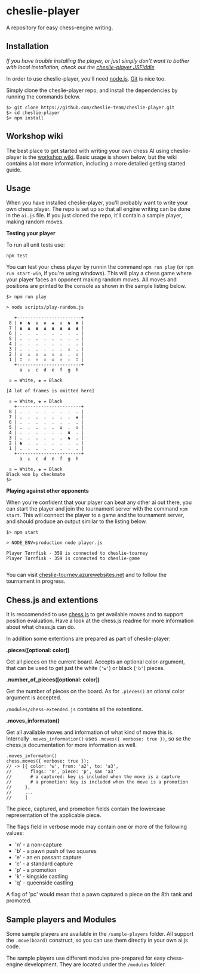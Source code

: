cheslie-player
==============

A repository for easy chess-engine writing.


Installation
------------

_If you have trouble installing the player, or just simply don't want to bother with local installation, check out the [cheslie-player JSFiddle](https://jsfiddle.net/63gkjk9j/4/)_

In order to use cheslie-player, you'll need [node.js](https://nodejs.org/en/). [Git](https://git-scm.com/) is nice too.

Simply clone the cheslie-player repo, and install the dependencies by running the commands below.

```
$> git clone https://github.com/cheslie-team/cheslie-player.git
$> cd cheslie-player
$> npm install
```

Workshop wiki
-------------

The best place to get started with writing your own chess AI using cheslie-player is the [workshop wiki](https://github.com/cheslie-team/cheslie-player/wiki). Basic usage is shown below, but the wiki contains a lot more information, including a more detailed getting started guide.


Usage
-----

When you have installed cheslie-player, you'll probably want to write your own chess player.
The repo is set up so that all engine writing can be done in the `ai.js` file. If you just cloned the repo, it'll contain a sample player, making random moves.

__Testing your player__

To run all unit tests use:

    npm test


You can test your chess player by runnin the command `npm run play` (or `npm run start-win`, if you're using windows). This will play a chess game where your player faces an opponent making random moves.
All moves and positions are printed to the console as shown in the sample listing below.

```
$> npm run play

> node scripts/play-random.js

   +------------------------+
 8 | ♜  ♞  ♝  ♛  ♚  ♝  ♞  ♜ |
 7 | ♟  ♟  ♟  ♟  ♟  ♟  ♟  ♟ |
 6 | .  .  .  .  .  .  .  . |
 5 | .  .  .  .  .  .  .  . |
 4 | .  .  .  .  .  .  .  . |
 3 | .  .  .  .  .  .  ♙  . |
 2 | ♙  ♙  ♙  ♙  ♙  ♙  .  ♙ |
 1 | ♖  ♘  ♗  ♕  ♔  ♗  ♘  ♖ |
   +------------------------+
     a  ♝  c  d  e  f  g  h

 ♔ = White, ♚ = Black

[A lot of frames is omitted here]

 ♔ = White, ♚ = Black
   +------------------------+
 8 | .  .  .  .  .  .  .  . |
 7 | .  .  .  .  .  .  .  ♚ |
 6 | .  .  .  .  .  .  .  . |
 5 | .  .  .  .  .  ♝  .  ♔ |
 4 | .  .  .  .  .  .  ♜  . |
 3 | .  .  .  .  .  .  ♞  . |
 2 | ♞  .  .  .  .  .  .  . |
 1 | .  .  .  .  .  .  .  . |
   +------------------------+
     a  ♝  c  d  e  f  g  h

 ♔ = White, ♚ = Black
Black won by checkmate
$>
```

__Playing against other opponents__

When you're confident that your player can beat any other ai out there, you can start the player and join the tournament server with the command `npm start`.
This will connect the player to a game and the tournament server, and should produce an output similar to the listing below.

```
$> npm start

> NODE_ENV=production node player.js

Player Tørrfisk - 359 is connected to cheslie-tourney
Player Tørrfisk - 359 is connected to cheslie-game


```

You can visit [cheslie-tourney.azurewebsites.net](http://cheslie-tourney.azurewebsites.net/) and to follow the tournament in progress.


Chess.js and extentions
-----------------------

It is reccomended to use [chess.js](https://github.com/jhlywa/chess.js) to get available moves and to support position evaluation.
Have a look at the chess.js readme for more information about what chess.js can do.

In addition some extentions are prepared as part of cheslie-player:

__.pieces([optional: color])__

Get all pieces on the current board. Accepts an optional color-argument, that can be used to get just the white (`'w'`) or black (`'b'`) pieces.

__.number_of_pieces([optional: color])__

Get the number of pieces on the board. As for `.pieces()` an otional color argument is accepted.


`/modules/chess-extended.js` contains all the extentions.


__.moves_informaton()__

Get all available moves and information of what kind of move this is. Internally `.moves_information()` uses `.moves({ verbose: true })`, so se the chess.js documentation for more information as well.

```
.moves_informaton()
chess.moves({ verbose: true });
// -> [{ color: 'w', from: 'a2', to: 'a3',
//       flags: 'n', piece: 'p', san 'a3'
//       # a captured: key is included when the move is a capture
//       # a promotion: key is included when the move is a promotion
//     },
//     ...
//     ]
```

The piece, captured, and promotion fields contain the lowercase representation of the applicable piece.

The flags field in verbose mode may contain one or more of the following values:

* 'n' - a non-capture
* 'b' - a pawn push of two squares
* 'e' - an en passant capture
* 'c' - a standard capture
* 'p' - a promotion
* 'k' - kingside castling
* 'q' - queenside castling

A flag of 'pc' would mean that a pawn captured a piece on the 8th rank and promoted.



Sample players and Modules
--------------------------

Some sample players are available in the `/sample-players` folder. All support the `.move(board)` construct, so you can use them directly in your own ai.js code.

The sample players use different modules pre-prepared for easy chess-engine development. They are located under the `/modules` folder.
